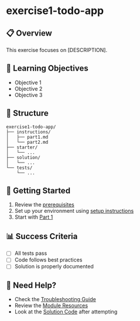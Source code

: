 # exercise1-todo-app

## 📋 Overview

This exercise focuses on [DESCRIPTION].

## 🎯 Learning Objectives

- Objective 1
- Objective 2
- Objective 3

## 📁 Structure

```
exercise1-todo-app/
├── instructions/
│   ├── part1.md
│   └── part2.md
├── starter/
│   └── ...
├── solution/
│   └── ...
└── tests/
    └── ...
```

## 🚀 Getting Started

1. Review the [prerequisites](../../prerequisites.md)
2. Set up your environment using [setup instructions](../../README.md#setup)
3. Start with [Part 1](instructions/part1.md)

## 📊 Success Criteria

- [ ] All tests pass
- [ ] Code follows best practices
- [ ] Solution is properly documented

## 🤝 Need Help?

- Check the [Troubleshooting Guide](../../troubleshooting.md)
- Review the [Module Resources](../../README.md#resources)
- Look at the [Solution Code](solution/) after attempting
